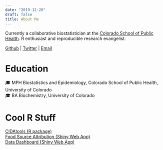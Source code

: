 ```yaml
---
date: "2019-12-20"
draft: false
title: About Me
---
```


Currently a collaborative biostatistician at the 
[Colorado School of Public Health](http://www.ucdenver.edu/academics/colleges/PublicHealth/Academics/departments/Biostatistics/Pages/welcome.aspx). 
R enthusiast and reproducible research evangelist.   

[Github](https://github.com/ledbettc/) | 
[Twitter](https://twitter.com/C_line_sealion) | 
[Email](mailto:carolineledbetter@yahoo.com)  

# Education  
:mortar_board: MPH Biostatistics and Epidemiology, 
    Colorado School of Public Health, 
    University of Colorado  
:mortar_board: BA Biochemistry, University of Colorado  

# Cool R Stuff
[CIDAtools (R package)](https://github.com/ledbettc/CIDAtools/)  
[Food Source Attribution (Shiny Web App)](https://coe-foodsafetytools.shinyapps.io/sourceattribution/)  
[Data Dashboard (Shiny Web App)](https://cuanschutz-em.shinyapps.io/normoxia/)  


